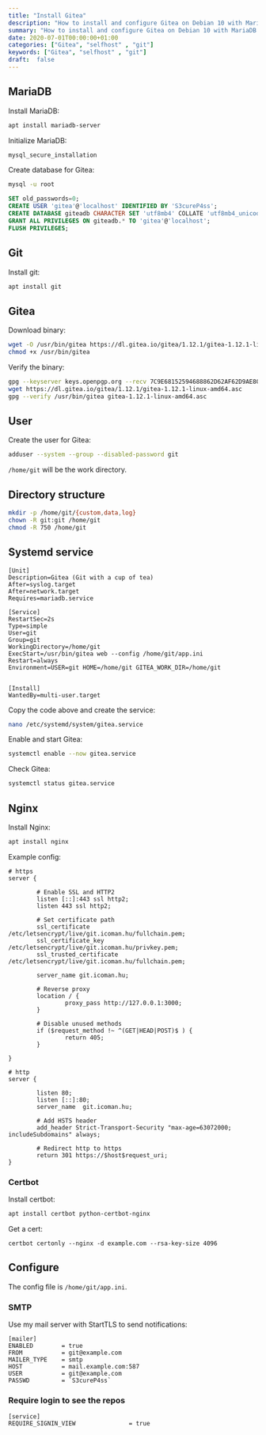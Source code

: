 ```yaml
---
title: "Install Gitea"
description: "How to install and configure Gitea on Debian 10 with MariaDB and Nginx."
summary: "How to install and configure Gitea on Debian 10 with MariaDB and Nginx."
date: 2020-07-01T00:00:00+01:00
categories: ["Gitea", "selfhost" , "git"]
keywords: ["Gitea", "selfhost" , "git"]
draft:  false
---
```


## MariaDB

Install MariaDB:

``` bash
apt install mariadb-server
```

Initialize MariaDB:

``` bash
mysql_secure_installation
```

Create database for Gitea:

``` bash
mysql -u root
```

``` sql
SET old_passwords=0;
CREATE USER 'gitea'@'localhost' IDENTIFIED BY 'S3cureP4ss';
CREATE DATABASE giteadb CHARACTER SET 'utf8mb4' COLLATE 'utf8mb4_unicode_ci';
GRANT ALL PRIVILEGES ON giteadb.* TO 'gitea'@'localhost';
FLUSH PRIVILEGES;
```

## Git

Install git:

``` bash
apt install git
```

## Gitea

Download binary:

``` bash
wget -O /usr/bin/gitea https://dl.gitea.io/gitea/1.12.1/gitea-1.12.1-linux-amd64
chmod +x /usr/bin/gitea
```

Verify the binary:

``` bash
gpg --keyserver keys.openpgp.org --recv 7C9E68152594688862D62AF62D9AE806EC1592E2
wget https://dl.gitea.io/gitea/1.12.1/gitea-1.12.1-linux-amd64.asc
gpg --verify /usr/bin/gitea gitea-1.12.1-linux-amd64.asc
```

## User

Create the user for Gitea:

``` bash
adduser --system --group --disabled-password git
```

`/home/git` will be the work directory.

## Directory structure

``` bash
mkdir -p /home/git/{custom,data,log}
chown -R git:git /home/git
chmod -R 750 /home/git
```

## Systemd service

```
[Unit]
Description=Gitea (Git with a cup of tea)
After=syslog.target
After=network.target
Requires=mariadb.service

[Service]
RestartSec=2s
Type=simple
User=git
Group=git
WorkingDirectory=/home/git
ExecStart=/usr/bin/gitea web --config /home/git/app.ini
Restart=always
Environment=USER=git HOME=/home/git GITEA_WORK_DIR=/home/git


[Install]
WantedBy=multi-user.target
```

Copy the code above and create the service:

``` bash
nano /etc/systemd/system/gitea.service
```

Enable and start Gitea:

``` bash
systemctl enable --now gitea.service
```

Check Gitea:

``` bash
systemctl status gitea.service
```

## Nginx

Install Nginx:

``` bash
apt install nginx
```

Example config:

```
# https
server {

        # Enable SSL and HTTP2
        listen [::]:443 ssl http2;
        listen 443 ssl http2;

        # Set certificate path
        ssl_certificate /etc/letsencrypt/live/git.icoman.hu/fullchain.pem;
        ssl_certificate_key /etc/letsencrypt/live/git.icoman.hu/privkey.pem;
        ssl_trusted_certificate /etc/letsencrypt/live/git.icoman.hu/fullchain.pem;

        server_name git.icoman.hu;

        # Reverse proxy
        location / {
                proxy_pass http://127.0.0.1:3000;
        }

        # Disable unused methods
        if ($request_method !~ ^(GET|HEAD|POST)$ ) {
                return 405;
        }

}

# http
server {

        listen 80;
        listen [::]:80;
        server_name  git.icoman.hu;

        # Add HSTS header
        add_header Strict-Transport-Security "max-age=63072000; includeSubdomains" always;

        # Redirect http to https
        return 301 https://$host$request_uri;
}

```

### Certbot

Install certbot:

``` bash
apt install certbot python-certbot-nginx
```

Get a cert:

```
certbot certonly --nginx -d example.com --rsa-key-size 4096
```

## Configure

The config file is `/home/git/app.ini`.

### SMTP

Use my mail server with StartTLS to send notifications:

```
[mailer]
ENABLED        = true
FROM           = git@example.com
MAILER_TYPE    = smtp
HOST           = mail.example.com:587
USER           = git@example.com
PASSWD         = `S3cureP4ss`
```

### Require login to see the repos

```
[service]
REQUIRE_SIGNIN_VIEW               = true
```
